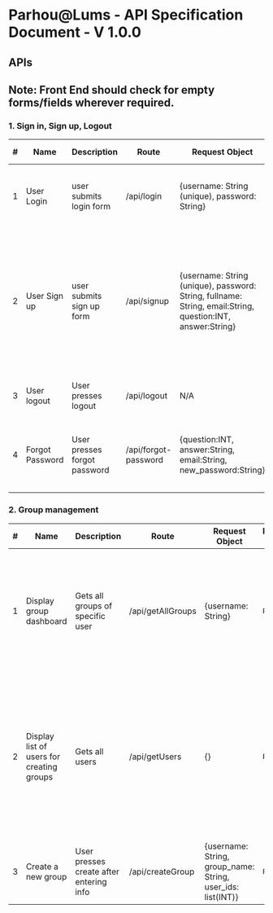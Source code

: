 # Parhou@Lums - API Specification Document - V 1.0.0

## APIs

## Note: Front End should check for empty forms/fields wherever required.

### 1. Sign in, Sign up, Logout
|#|Name|Description|Route|Request Object|Request Type|Response Object|Additional Note
|-|----|-----------|---------------|------------|----------|---------------|----------|
|1|User Login|user submits login form|/api/login|{username: String (unique), password: String}|`POST`|response.status: 200 (success) or 400 (failure), if 400, response.json: {error: String}|N/A
|2|User Sign up|user submits sign up form|/api/signup|{username: String (unique), password: String, fullname: String, email:String, question:INT, answer:String}|`POST`|response.status: 200 (success) or 400 (failure), if 400, response.json: {error: String}|Compare Password and re-entered password at frontend. Number the questions arbitrarily and then keep them consistent.
|3|User logout|User presses logout|/api/logout|N/A|`POST`|response.status: 200 (success)|Raise alert if status not equal to 200. 
|4|Forgot Password|User presses forgot password|/api/forgot-password|{question:INT, answer:String, email:String, new_password:String}|`POST`|response.status: 200 (success) or 400 (failure), if 400, response.json: {error: String}|Compare Password and re-entered password at frontend. 

### 2. Group management
|#|Name|Description|Route|Request Object|Request Type|Response Object|Additional Note
|-|----|-----------|---------------|------------|----------|---------------|----------|
|1|Display group dashboard|Gets all groups of specific user|/api/getAllGroups|{username: String}|`POST`|{response.status: 200 (success) or 400 (failure), if 400, response.json: {error: String}, if 200, response.json: {groups: list({name: String, status: INT})}}|status=1 means admin, 0 otherwise|
|2|Display list of users for creating groups|Gets all users|/api/getUsers|{}|`POST`|200 for success, 400 for failure. 400: {error}, 200: {users : list({username: String, fullname: String, user_id: INT})}|Send this request when user clicks create a new group before modal opens (?). Do not display user id and current user|
|3|Create a new group|User presses create after entering info|/api/createGroup|{username: String, group_name: String, user_ids: list(INT)}|`POST`|200 for success, 400 for failure. 400: {error}|N/A
